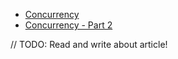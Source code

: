 - [Concurrency](https://www.uraimo.com/2017/05/07/all-about-concurrency-in-swift-1-the-present/)
- [Concurrency - Part 2](https://www.uraimo.com/2017/07/22/all-about-concurrency-in-swift-2-the-future/)

// TODO: Read and write about article!
